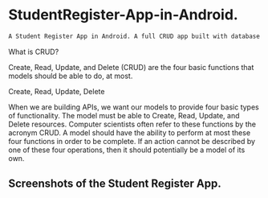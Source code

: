 # StudentRegister-App-in-Android.

```diff
A Student Register App in Android. A full CRUD app built with database Room, ViewModel and ViewBinding.
```
What is CRUD?

Create, Read, Update, and Delete (CRUD) are the four basic functions that models should be able to do, at most.

Create, Read, Update, Delete

When we are building APIs, we want our models to provide four basic types of functionality.
The model must be able to Create, Read, Update, and Delete resources.
Computer scientists often refer to these functions by the acronym CRUD.
A model should have the ability to perform at most these four functions in order to be complete.
If an action cannot be described by one of these four operations, then it should potentially be a model of its own.

## Screenshots of the Student Register App.
